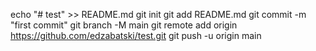 echo "# test" >> README.md
git init
git add README.md
git commit -m "first commit"
git branch -M main
git remote add origin https://github.com/edzabatski/test.git
git push -u origin main
